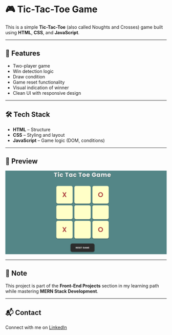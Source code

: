 # 🎮 Tic-Tac-Toe Game

This is a simple **Tic-Tac-Toe** (also called Noughts and Crosses) game built using **HTML**, **CSS**, and **JavaScript**.

---

## 📌 Features

- Two-player game
- Win detection logic
- Draw condition
- Game reset functionality
- Visual indication of winner
- Clean UI with responsive design

---

## 🛠️ Tech Stack

- **HTML** – Structure
- **CSS** – Styling and layout
- **JavaScript** – Game logic (DOM, conditions)

---

## 📸 Preview


![Game Preview](ui.png)

---

## 📌 Note

This project is part of the **Front-End Projects** section in my learning path while mastering **MERN Stack Development**.

---

## 📬 Contact

Connect with me on [LinkedIn](https://www.linkedin.com/in/jawad-arshad-81773830a/)
